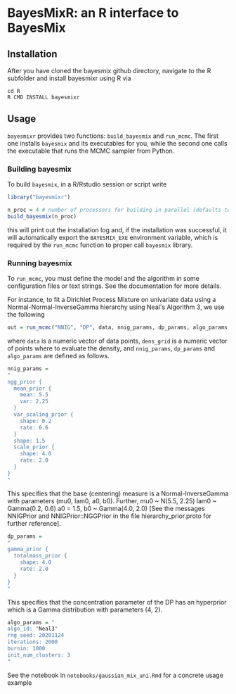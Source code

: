 # BayesMixR: an R interface to BayesMix

## Installation

After you have cloned the bayesmix github directory, navigate to the R subfolder and
install bayesmixr using R via

```shell
cd R
R CMD INSTALL bayesmixr
```

## Usage

`bayesmixr` provides two functions: `build_bayesmix` and `run_mcmc`. The first one
installs `bayesmix` and its executables for you, while the second one calls the
executable that runs the MCMC sampler from Python.

### Building bayesmix

To build `bayesmix`, in a R/Rstudio session or script write

```R
library("bayesmixr")

n_proc = 4 # number of processors for building in parallel (defaults to half of your cores)
build_bayesmix(n_proc)
```

this will print out the installation log and, if the installation was successful, it will automatically export the `BAYESMIX_EXE` environment variable, which is required by the `run_mcmc` function to proper call `bayesmix` library.

### Running bayesmix

To `run_mcmc`, you must define the model and the algorithm in some configuration files or
text strings. See the documentation for more details.

For instance, to fit a Dirichlet Process Mixture on univariate data using a Normal-Normal-InverseGamma hierarchy using Neal's Algorithm 3, we use the following

```R
out = run_mcmc("NNIG", "DP", data, nnig_params, dp_params, algo_params, dens_grid)
```

where `data` is a numeric vector of data points, `dens_grid` is a numeric vector of points where to evaluate the density, and `nnig_params`, `dp_params` and `algo_params` are defined as follows.

```R
nnig_params =
"
ngg_prior {
  mean_prior {
    mean: 5.5
    var: 2.25
  }
  var_scaling_prior {
    shape: 0.2
    rate: 0.6
  }
  shape: 1.5
  scale_prior {
    shape: 4.0
    rate: 2.0
  }
}
"
```

This specifies that the base (centering) measure is a Normal-InverseGamma with parameters (mu0, lam0, a0, b0). Further, mu0 ~ N(5.5, 2.25) lam0 ~ Gamma(0.2, 0.6) a0 = 1.5, b0 ~ Gamma(4.0, 2.0) [See the messages NNIGPrior and NNIGPrior::NGGPrior in the file hierarchy_prior.proto for further reference].

```R
dp_params =
"
gamma_prior {
  totalmass_prior {
    shape: 4.0
    rate: 2.0
  }
}
"
```

This specifies that the concentration parameter of the DP has an hyperprior which is a Gamma distribution with parameters (4, 2).

```R
algo_params = "
algo_id: "Neal3"
rng_seed: 20201124
iterations: 2000
burnin: 1000
init_num_clusters: 3
"
```

See the notebook in `notebooks/gaussian_mix_uni.Rmd` for a concrete usage example

